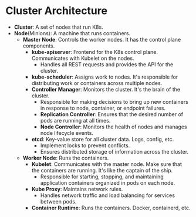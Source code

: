 # Cluster Architecture

- **Cluster**: A set of nodes that run K8s.
- **Node**(Minions): A machine that runs containers.
  - **Master Node**: Controls the worker nodes. It has the control plane components.
    - **kube-apiserver**: Frontend for the K8s control plane. Communicates with Kubelet on the nodes.
      - Handles all REST requests and provides the API for the cluster.
    - **kube-scheduler**: Assigns work to nodes. It's responsible for distributing work or containers across multiple nodes.
    - **Controller Manager**: Monitors the cluster. It's the brain of the cluster.
      - Responsible for making decisions to bring up new containers in response to node, container, or endpoint failures.
      - **Replication Controller**: Ensures that the desired number of pods are running at all times.
      - **Node Controller**: Monitors the health of nodes and manages node lifecycle events.
    - **etcd**: Key-value store for all cluster data. Logs, config, etc.
      - Implement locks to prevent conflicts.
      - Ensures distributed storage of information across the cluster.
  - **Worker Node**: Runs the containers.
    - **Kubelet**: Communicates with the master node. Make sure that the containers are running. It's like the captain of the ship.
      - Responsible for starting, stopping, and maintaining application containers organized in pods on each node.
    - **Kube Proxy**: Maintains network rules.
      - Handles network traffic and load balancing for services between pods.
    - **Container Runtime**: Runs the containers. Docker, containerd, etc.
